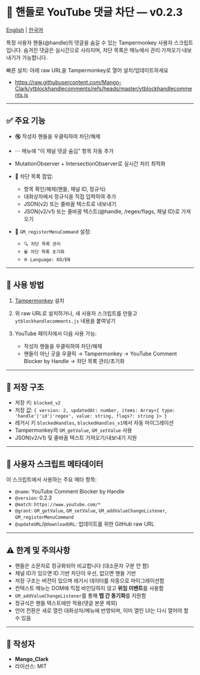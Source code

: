 # 📌 핸들로 YouTube 댓글 차단 — v0.2.3

[English](README.md) | [한국어](README.ko.md)

특정 사용자 핸들(@handle)의 댓글을 숨길 수 있는 Tampermonkey 사용자 스크립트입니다. 숨겨진 댓글은 실시간으로 사라지며, 차단 목록은 메뉴에서 관리·가져오기·내보내기가 가능합니다.

빠른 설치: 아래 raw URL을 Tampermonkey로 열어 설치/업데이트하세요

- https://raw.githubusercontent.com/Mango-Clark/ytblockhandlecomments/refs/heads/master/ytblockhandlecomments.js

---

## ✅ 주요 기능

- 🔇 작성자 핸들을 우클릭하여 차단/해제
- ⋯ 메뉴에 "이 채널 댓글 숨김" 항목 자동 추가
- MutationObserver + IntersectionObserver로 실시간 처리 최적화
- 🔧 차단 목록 팝업:

  - 항목 확인/해제(핸들, 채널 ID, 정규식)
  - 대화상자에서 정규식을 직접 입력하여 추가
  - JSON(v2) 또는 줄바꿈 텍스트로 내보내기
  - JSON(v2/v1) 또는 줄바꿈 텍스트(@handle, /regex/flags, 채널 ID)로 가져오기
- 📝 `GM_registerMenuCommand` 설정:

  - `🔍 차단 목록 관리`
  - `🗑️ 차단 목록 초기화`
  - `🌐 Language: KO/EN`

---

## 🧠 사용 방법

1. [Tampermonkey](https://www.tampermonkey.net/) 설치
2. 위 raw URL로 설치하거나, 새 사용자 스크립트를 만들고 `ytblockhandlecomments.js` 내용을 붙여넣기
3. YouTube 페이지에서 다음 사용 가능:

   - 작성자 핸들을 우클릭하여 차단/해제
   - 핸들이 아닌 곳을 우클릭 → Tampermonkey → YouTube Comment Blocker by Handle → 차단 목록 관리/초기화

---

## 💾 저장 구조

- 저장 키: `blocked_v2`
- 저장 값: `{ version: 2, updatedAt: number, items: Array<{ type: 'handle'|'id'|'regex', value: string, flags?: string }> }`
- 레거시 키 `blockedHandles`, `blockedHandles_v1`에서 자동 마이그레이션
- Tampermonkey의 `GM_getValue`, `GM_setValue` 사용
- JSON(v2/v1) 및 줄바꿈 텍스트 가져오기/내보내기 지원

---

## 🧾 사용자 스크립트 메타데이터

이 스크립트에서 사용하는 주요 메타 항목:

- `@name`: YouTube Comment Blocker by Handle
- `@version`: 0.2.3
- `@match`: `https://www.youtube.com/*`
- `@grant`: `GM_getValue`, `GM_setValue`, `GM_addValueChangeListener`, `GM_registerMenuCommand`
- `@updateURL`/`@downloadURL`: 업데이트를 위한 GitHub raw URL

---

## ⚠️ 한계 및 주의사항

- 핸들은 소문자로 정규화되어 비교합니다 (대소문자 구분 안 함)
- 채널 ID가 있으면 ID 기반 차단이 우선, 없으면 핸들 기반
- 저장 구조는 버전이 있으며 레거시 데이터를 자동으로 마이그레이션함
- 컨텍스트 메뉴는 DOM에 직접 바인딩하지 않고 **위임 이벤트**를 사용함
- `GM_addValueChangeListener`를 통해 **탭 간 동기화**를 지원함
- 정규식은 핸들 텍스트에만 적용(댓글 본문 제외)
- 언어 전환은 새로 열린 대화상자/메뉴에 반영되며, 이미 열린 UI는 다시 열어야 할 수 있음

---

## 👤 작성자

- **Mango_Clark**
- 라이선스: MIT
